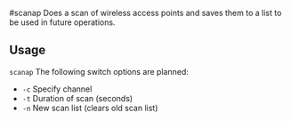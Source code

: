 #scanap
Does a scan of wireless access points and saves them to a list to be used in future operations.

## Usage
`scanap` The following switch options are planned:
  - `-c` Specify channel
  - `-t` Duration of scan (seconds)
  - `-n` New scan list (clears old scan list)